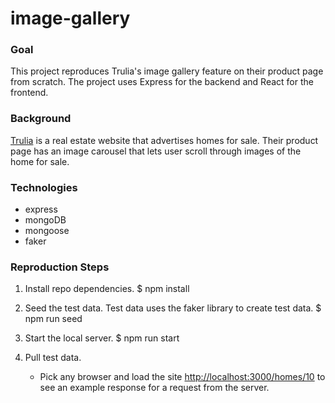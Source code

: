 # image-gallery

### Goal
This project reproduces Trulia's image gallery feature on their product page from scratch.  The project uses Express for the backend and React for the frontend.

### Background
[Trulia](https://www.trulia.com/) is a real estate website that advertises homes for sale.  Their product page has an image carousel that lets user scroll through images of the home for sale.

### Technologies
  - express
  - mongoDB
  - mongoose
  - faker

### Reproduction Steps
1. Install repo dependencies.
    $ npm install

2. Seed the test data. Test data uses the faker library to create test data.
    $ npm run seed

3. Start the local server.
    $ npm run start

4. Pull test data.
    - Pick any browser and load the site <http://localhost:3000/homes/10> to see an example response for a request from the server.